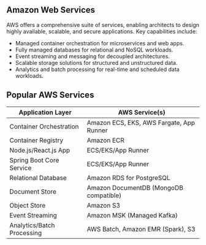 ## Amazon Web Services	

AWS offers a comprehensive suite of services, enabling architects to design highly available, scalable, and secure applications. 
Key capabilities include:
- Managed container orchestration for microservices and web apps.
- Fully managed databases for relational and NoSQL workloads.
- Event streaming and messaging for decoupled architectures.
- Scalable storage solutions for structured and unstructured data.
- Analytics and batch processing for real-time and scheduled data workloads.

## Popular AWS Services
| Application Layer          | AWS Service(s)                           |
|----------------------------|------------------------------------------|
| Container Orchestration    | Amazon ECS, EKS, AWS Fargate, App Runner |
| Container Registry         | Amazon ECR                               |
| Node.js/React.js App       | ECS/EKS/App Runner                       |
| Spring Boot Core Service   | ECS/EKS/App Runner                       |
| Relational Database        | Amazon RDS for PostgreSQL                |
| Document Store             | Amazon DocumentDB (MongoDB compatible)   |
| Object Store               | Amazon S3                                |
| Event Streaming            | Amazon MSK (Managed Kafka)               |
| Analytics/Batch Processing | AWS Batch, Amazon EMR (Spark), S3        |
